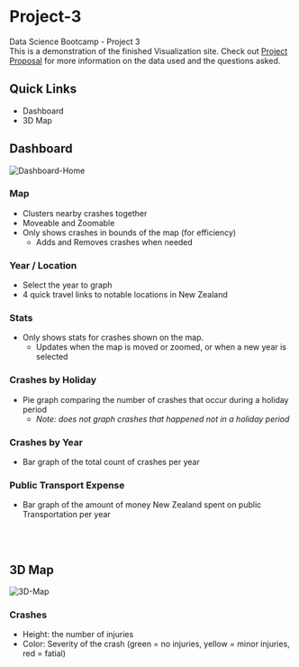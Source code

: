# Project-3
Data Science Bootcamp - Project 3
<br>
This is a demonstration of the finished Visualization site. Check out [Project Proposal](https://github.com/Jadon55/Project-3/blob/Jadon-Branch/Proposal.md) for more information on the data used and the questions asked.
<br>

## Quick Links
- Dashboard
- 3D Map

## Dashboard
![Dashboard-Home](https://github.com/Jadon55/Project-3/assets/78763124/9d41dfa1-281d-4350-aa47-0ed35bff03f0)
<br>
### Map
- Clusters nearby crashes together
- Moveable and Zoomable
- Only shows crashes in bounds of the map (for efficiency)
  - Adds and Removes crashes when needed
  
### Year / Location
- Select the year to graph
- 4 quick travel links to notable locations in New Zealand

### Stats
- Only shows stats for crashes shown on the map.
  - Updates when the map is moved or zoomed, or when a new year is selected

### Crashes by Holiday
- Pie graph comparing the number of crashes that occur during a holiday period
  - *Note: does not graph crashes that happened not in a holiday period*

### Crashes by Year
- Bar graph of the total count of crashes per year

### Public Transport Expense
- Bar graph of the amount of money New Zealand spent on public Transportation per year


<br> <br>
## 3D Map
![3D-Map](https://github.com/Jadon55/Project-3/assets/78763124/c6e3f16d-62b9-4a8b-89cb-b578f830bc95)
<br>
### Crashes
- Height: the number of injuries
- Color: Severity of the crash (green = no injuries, yellow = minor injuries, red = fatial)
